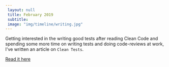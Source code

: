 ```yaml
--- 
 layout: null 
 title: February 2019 
 subtitle: 
 image: "img/timeline/writing.jpg" 
---
```

Getting interested in the writing good tests after reading Clean Code and spending some more time on writing tests and doing code-reviews at work, 
I've written an article on `Clean Tests`. 

[Read it here](https://github.com/UnseenWizzard/cleanTests) 
